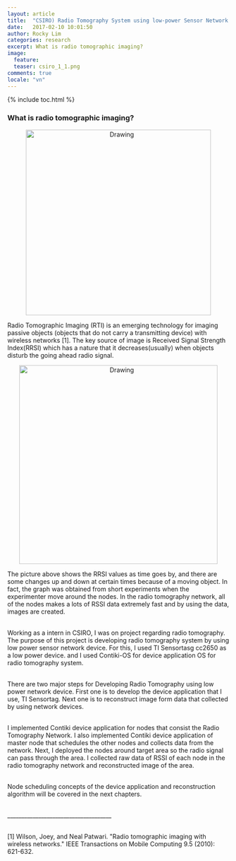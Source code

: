 ```yaml
---
layout: article
title:  "CSIRO) Radio Tomography System using low-power Sensor Network Device (1)"
date:   2017-02-10 10:01:50
author: Rocky Lim
categories: research
excerpt: What is radio tomographic imaging?
image:
  feature:
  teaser: csiro_1_1.png
comments: true
locale: "vn"
---
```


{% include toc.html %}

### What is radio tomographic imaging?

<p style="text-align: center;">
	<img src="{{ site.url }}/images/csiro_1_1.png" alt="Drawing" style="width: 420px;"/>
</p>

Radio Tomographic Imaging (RTI) is an emerging technology for imaging passive objects (objects that do not carry a transmitting device) with wireless networks [1]. The key source of image is Received Signal Strength Index(RRSI) which has a nature that it decreases(usually) when objects disturb the going ahead radio signal.

<p style="text-align: center;">
	<img src="{{ site.url }}/images/csiro_1_2.png" alt="Drawing" style="width: 450px;"/>
</p>

The picture above shows the RRSI values as time goes by, and there are some changes up and down at certain times because of a moving object. In fact, the graph was obtained from short experiments when the experimenter move around the nodes. In the radio tomography network, all of the nodes makes a lots of RSSI data extremely fast and by using the data, images are created.<br /><br />
 
Working as a intern in CSIRO, I was on project regarding radio tomography. The purpose of this project is developing radio tomography system by using low power sensor network device. For this, I used TI Sensortasg cc2650 as a low power device. and I used Contiki-OS for device application OS for radio tomography system.<br /><br />

There are two major steps for Developing Radio Tomography using low power network device. First one is to develop the device application that I use, TI Sensortag. Next one is to reconstruct image form data that collected by using network devices.<br /><br />
 
I implemented Contiki device application for nodes that consist the Radio Tomography Network. I also implemented Contiki device application of master node that schedules the other nodes and collects data from the network. Next, I deployed the nodes around target area so the radio signal can pass through the area. I collected raw data of RSSI of each node in the radio tomography network and reconstructed image of the area.<br /><br />
 
Node scheduling concepts of the device application and reconstruction algorithm will be covered in the next chapters. <br /><br />

_____________________________________<br /><br />


[1] Wilson, Joey, and Neal Patwari. "Radio tomographic imaging with wireless networks." IEEE Transactions on Mobile Computing 9.5 (2010): 621-632.
